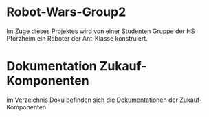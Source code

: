 # Robot-Wars-Group2
Im Zuge dieses Projektes wird von einer Studenten Gruppe der HS Pforzheim ein Roboter der Ant-Klasse konstruiert.

# Dokumentation Zukauf-Komponenten
im Verzeichnis Doku befinden sich die Dokumentationen der Zukauf-Komponenten
